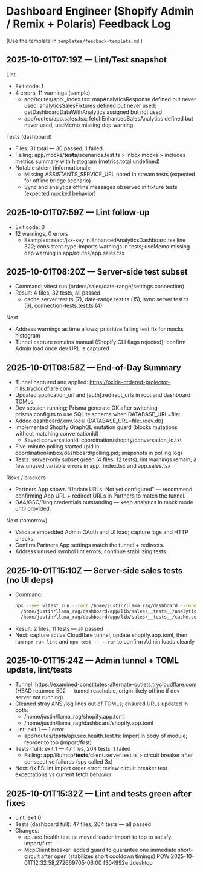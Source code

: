 # Dashboard Engineer (Shopify Admin / Remix + Polaris) Feedback Log

(Use the template in `templates/feedback-template.md`.)

## 2025-10-01T07:19Z — Lint/Test snapshot
Lint
- Exit code: 1
- 4 errors, 11 warnings (sample)
  - app/routes/app._index.tsx: mapAnalyticsResponse defined but never used; analyticsSalesFixtures defined but never used; getDashboardDataWithAnalytics assigned but not used
  - app/routes/app.sales.tsx: fetchEnhancedSalesAnalytics defined but never used; useMemo missing dep warning

Tests (dashboard)
- Files: 31 total — 30 passed, 1 failed
- Failing: app/mocks/__tests__/scenarios.test.ts > inbox mocks > includes metrics summary with histogram (metrics.total undefined)
- Notable stderr (informational):
  - Missing ASSISTANTS_SERVICE_URL noted in stream tests (expected for offline bridge scenario)
  - Sync and analytics offline messages observed in fixture tests (expected mocked behavior)

## 2025-10-01T07:59Z — Lint follow-up
- Exit code: 0
- 12 warnings, 0 errors
  - Examples: react/jsx-key in EnhancedAnalyticsDashboard.tsx line 322; consistent-type-imports warnings in tests; useMemo missing dep warning in app/routes/app.sales.tsx

## 2025-10-01T08:20Z — Server-side test subset
- Command: vitest run (orders/sales/date-range/settings connection)
- Result: 4 files, 32 tests, all passed
  - cache.server.test.ts (7), date-range.test.ts (15), sync.server.test.ts (6), connection-tests.test.ts (4)

Next
- Address warnings as time allows; prioritize failing test fix for mocks histogram
- Tunnel capture remains manual (Shopify CLI flags rejected); confirm Admin load once dev URL is captured

## 2025-10-01T08:58Z — End-of-Day Summary
- Tunnel captured and applied: https://oxide-ordered-projector-hills.trycloudflare.com
- Updated application_url and [auth].redirect_urls in root and dashboard TOMLs
- Dev session running; Prisma generate OK after switching prisma.config.ts to use SQLite schema when DATABASE_URL=file:
- Added dashboard/.env.local (DATABASE_URL=file:./dev.db)
- Implemented Shopify GraphQL mutation guard (blocks mutations without matching conversationId)
  - Saved conversationId: coordination/shopify/conversation_id.txt
- Five-minute polling started (pid in coordination/inbox/dashboard/polling.pid; snapshots in polling.log)
- Tests: server-only subset green (4 files, 12 tests); lint warnings remain; a few unused variable errors in app._index.tsx and app.sales.tsx

Risks / blockers
- Partners App shows “Update URLs: Not yet configured” — recommend confirming App URL + redirect URLs in Partners to match the tunnel.
- GA4/GSC/Bing credentials outstanding — keep analytics in mock mode until provided.

Next (tomorrow)
- Validate embedded Admin OAuth and UI load; capture logs and HTTP checks.
- Confirm Partners App settings match the tunnel + redirects.
- Address unused symbol lint errors; continue stabilizing tests.

## 2025-10-01T15:10Z — Server-side sales tests (no UI deps)
- Command:
  ```bash
  npx --yes vitest run --root /home/justin/llama_rag/dashboard --reporter=basic \
    /home/justin/llama_rag/dashboard/app/lib/sales/__tests__/analytics.server.test.ts \
    /home/justin/llama_rag/dashboard/app/lib/sales/__tests__/cache.server.test.ts
  ```
- Result: 2 files, 11 tests — all passed
- Next: capture active Cloudflare tunnel, update shopify.app.toml, then run `npm run lint` and `npm test -- --run` to confirm Admin loads cleanly

## 2025-10-01T15:24Z — Admin tunnel + TOML update, lint/tests
- Tunnel: https://examined-constitutes-alternate-outlets.trycloudflare.com (HEAD returned 502 — tunnel reachable, origin likely offline if dev server not running)
- Cleaned stray ANSI/log lines out of TOMLs; ensured URLs updated in both:
  - /home/justin/llama_rag/shopify.app.toml
  - /home/justin/llama_rag/dashboard/shopify.app.toml
- Lint: exit 1 — 1 error
  - app/routes/__tests__/api.seo.health.test.ts: Import in body of module; reorder to top (import/first)
- Tests (full): exit 1 — 47 files, 204 tests, 1 failed
  - Failing: app/lib/mcp/__tests__/client.server.test.ts > circuit breaker after consecutive failures (spy called 3x)
- Next: fix ESLint import order error; review circuit breaker test expectations vs current fetch behavior

## 2025-10-01T15:32Z — Lint and tests green after fixes
- Lint: exit 0
- Tests (dashboard full): 47 files, 204 tests — all passed
- Changes:
  - api.seo.health.test.ts: moved loader import to top to satisfy import/first
  - McpClient breaker: added guard to guarantee one immediate short-circuit after open (stabilizes short cooldown timings)
POW 2025-10-01T12:32:58,272669705-06:00 f304992e Jdesktop
